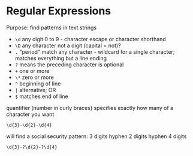 # Regular Expressions

Purpose: find patterns in text strings

* `\d` any digit 0 to 9 - character escape or character shorthand
* `\D` any character not a digit (capital = not)?
* `.` "period" match any character - wildcard for a single character; matches everything but a line ending
* `?` means the preceding character is optional
* `+` one or more
* `\*` zero or more
* `^` beginning of line
* `|` alternative; OR
* `$` matches end of line

quantifier (number in curly braces) specifies exactly how many of a character you want

	\d{3}-\d{2}-\d{4}

will find a social security pattern: 3 digits hyphen 2 digits hyphen 4 digits

	\d{3}-?\d{2}-?\d{4}
